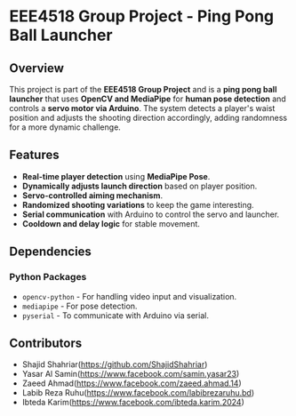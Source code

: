 # EEE4518 Group Project - Ping Pong Ball Launcher

## Overview
This project is part of the **EEE4518 Group Project** and is a **ping pong ball launcher** that uses **OpenCV and MediaPipe** for **human pose detection** and controls a **servo motor via Arduino**. The system detects a player's waist position and adjusts the shooting direction accordingly, adding randomness for a more dynamic challenge.

## Features
- **Real-time player detection** using **MediaPipe Pose**.
- **Dynamically adjusts launch direction** based on player position.
- **Servo-controlled aiming mechanism**.
- **Randomized shooting variations** to keep the game interesting.
- **Serial communication** with Arduino to control the servo and launcher.
- **Cooldown and delay logic** for stable movement.

## Dependencies
### **Python Packages**
- `opencv-python` - For handling video input and visualization.
- `mediapipe` - For pose detection.
- `pyserial` - To communicate with Arduino via serial.




## Contributors
- Shajid Shahriar(https://github.com/ShajidShahriar)
- Yasar Al Samin(https://www.facebook.com/samin.yasar23)
- Zaeed Ahmad(https://www.facebook.com/zaeed.ahmad.14)
- Labib Reza Ruhu(https://www.facebook.com/labibrezaruhu.bd)
- Ibteda Karim(https://www.facebook.com/ibteda.karim.2024) 

